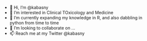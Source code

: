 - 👋 Hi, I’m @kabasny
- 👀 I’m interested in Clinical TOxicology and Medicine 
- 🌱 I’m currently expanding my knowledge in R, and also dabbling in python from time to time
- 💞️ I’m looking to collaborate on ...
- 📫 Reach me at my Twitter @kabasny

<!---
kabasny/kabasny is a ✨ special ✨ repository because its `README.md` (this file) appears on your GitHub profile.
You can click the Preview link to take a look at your changes.
--->

